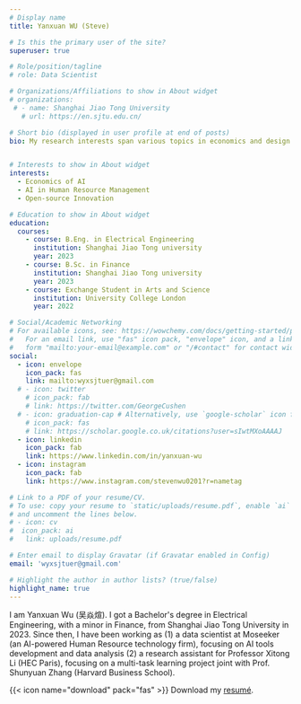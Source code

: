 ```yaml
---
# Display name
title: Yanxuan WU (Steve)

# Is this the primary user of the site?
superuser: true

# Role/position/tagline
# role: Data Scientist

# Organizations/Affiliations to show in About widget
# organizations:
 # - name: Shanghai Jiao Tong University
   # url: https://en.sjtu.edu.cn/

# Short bio (displayed in user profile at end of posts)
bio: My research interests span various topics in economics and design of technology, focusing on human-technology interaction and technology innovation process. I use methodologies including data analysis, mathematical modeling, machine learning, experimental design, and simulation. Most recently, I work on: (1) AI hiring, focusing on the use and design of AI interview; (2) Economics of technology market, focusing on open-source community’s role in innovation.


# Interests to show in About widget
interests:
  - Economics of AI
  - AI in Human Resource Management
  - Open-source Innovation

# Education to show in About widget
education:
  courses:
    - course: B.Eng. in Electrical Engineering
      institution: Shanghai Jiao Tong university
      year: 2023
    - course: B.Sc. in Finance
      institution: Shanghai Jiao Tong university
      year: 2023
    - course: Exchange Student in Arts and Science
      institution: University College London
      year: 2022

# Social/Academic Networking
# For available icons, see: https://wowchemy.com/docs/getting-started/page-builder/#icons
#   For an email link, use "fas" icon pack, "envelope" icon, and a link in the
#   form "mailto:your-email@example.com" or "/#contact" for contact widget.
social:
  - icon: envelope
    icon_pack: fas
    link: mailto:wyxsjtuer@gmail.com
  # - icon: twitter
    # icon_pack: fab
    # link: https://twitter.com/GeorgeCushen
  # - icon: graduation-cap # Alternatively, use `google-scholar` icon from `ai` icon pack
    # icon_pack: fas
    # link: https://scholar.google.co.uk/citations?user=sIwtMXoAAAAJ
  - icon: linkedin
    icon_pack: fab
    link: https://www.linkedin.com/in/yanxuan-wu
  - icon: instagram
    icon_pack: fab
    link: https://www.instagram.com/stevenwu0201?r=nametag

# Link to a PDF of your resume/CV.
# To use: copy your resume to `static/uploads/resume.pdf`, enable `ai` icons in `params.toml`,
# and uncomment the lines below.
# - icon: cv
#  icon_pack: ai
#   link: uploads/resume.pdf

# Enter email to display Gravatar (if Gravatar enabled in Config)
email: 'wyxsjtuer@gmail.com'

# Highlight the author in author lists? (true/false)
highlight_name: true
---
```


I am Yanxuan Wu (吴焱煊). I got a Bachelor's degree in Electrical Engineering, with a minor in Finance, from Shanghai Jiao Tong University in 2023. Since then, I have been working as (1) a data scientist at Moseeker (an AI-powered Human Resource technology firm), focusing on AI tools development and data analysis (2) a research assistant for Professor Xitong Li (HEC Paris), focusing on a multi-task learning project joint with Prof. Shunyuan Zhang (Harvard Business School).

{{< icon name="download" pack="fas" >}} Download my [resumé](https://drive.google.com/file/d/1GqhSUqNZsj72OvnhNMmE-Bw4lSWXXUnl/view?usp=drive_link).
